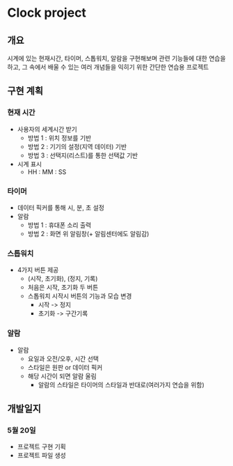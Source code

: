 # Clock project
## 개요
시계에 있는 현재시간, 타이머, 스톱워치, 알람을 구현해보며 관련 기능들에 대한 연습을 하고, 그 속에서 배울 수 있는 여러 개념들을 익히기 위한 간단한 연습용 프로젝트

## 구현 계획
### 현재 시간
- 사용자의 세계시간 받기
  - 방법 1 : 위치 정보를 기반
  - 방법 2 : 기기의 설정(지역 데이터) 기반
  - 방법 3 : 선택지(리스트)를 통한 선택값 기반
- 시계 표시
  - HH : MM : SS
### 타이머
- 데이터 픽커를 통해 시, 분, 초 설정
- 알람
  - 방법 1 : 휴대폰 소리 출력
  - 방법 2 : 화면 위 알림창(+ 알림센터에도 알림감)
### 스톱워치
- 4가지 버튼 제공
  - (시작, 초기화), (정지, 기록)
  - 처음은 시작, 초기화 두 버튼
  - 스톱워치 시작시 버튼의 기능과 모습 변경
    -  시작 -> 정지
    -  초기화 -> 구간기록
### 알람
- 알람
  - 요일과 오전/오후, 시간 선택
  - 스타일은 원판 or 데이터 픽커
  - 해당 시간이 되면 알람 울림
    - 알람의 스타일은 타이머의 스타일과 반대로(여러가지 연습을 위함)
  
## 개발일지
### 5월 20일
- 프로젝트 구현 기획
- 프로젝트 파일 생성
